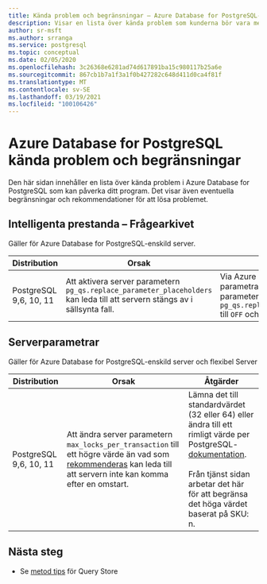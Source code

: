 ```yaml
---
title: Kända problem och begränsningar – Azure Database for PostgreSQL-enskild server och flexibel Server (för hands version)
description: Visar en lista över kända problem som kunderna bör vara medvetna om.
author: sr-msft
ms.author: srranga
ms.service: postgresql
ms.topic: conceptual
ms.date: 02/05/2020
ms.openlocfilehash: 3c26368e6281ad74d617891ba15c980117b25a6e
ms.sourcegitcommit: 867cb1b7a1f3a1f0b427282c648d411d0ca4f81f
ms.translationtype: MT
ms.contentlocale: sv-SE
ms.lasthandoff: 03/19/2021
ms.locfileid: "100106426"
---
```

# <a name="azure-database-for-postgresql---known-issues-and-limitations"></a>Azure Database for PostgreSQL kända problem och begränsningar

Den här sidan innehåller en lista över kända problem i Azure Database for PostgreSQL som kan påverka ditt program. Det visar även eventuella begränsningar och rekommendationer för att lösa problemet.

## <a name="intelligent-performance---query-store"></a>Intelligenta prestanda – Frågearkivet

Gäller för Azure Database for PostgreSQL-enskild server.

| Distribution | Orsak | Åtgärder|
| ----- | ------ | ---- | 
| PostgreSQL 9,6, 10, 11 | Att aktivera server parametern `pg_qs.replace_parameter_placeholders` kan leda till att servern stängs av i sällsynta fall. | Via Azure Portal, avsnittet Server parametrar, aktiverar du parametervärdet `pg_qs.replace_parameter_placeholders` till `OFF` och sparar.   | 

## <a name="server-parameters"></a>Serverparametrar

Gäller för Azure Database for PostgreSQL-enskild server och flexibel Server

| Distribution | Orsak | Åtgärder| 
| ----- | ------ | ---- | 
| PostgreSQL 9,6, 10, 11 | Att ändra server parametern `max_locks_per_transaction` till ett högre värde än vad som [rekommenderas](https://www.postgresql.org/docs/11/kernel-resources.html) kan leda till att servern inte kan komma efter en omstart. | Lämna det till standardvärdet (32 eller 64) eller ändra till ett rimligt värde per PostgreSQL- [dokumentation](https://www.postgresql.org/docs/11/kernel-resources.html). <br> <br> Från tjänst sidan arbetar det här för att begränsa det höga värdet baserat på SKU: n.  | 

## <a name="next-steps"></a>Nästa steg
- Se [metod tips](./concepts-query-store-best-practices.md) för Query Store
